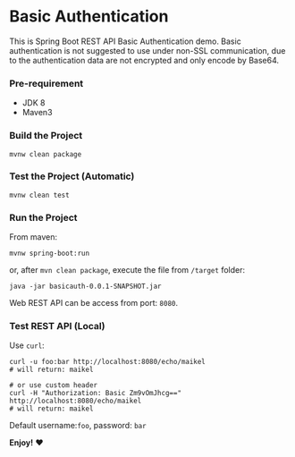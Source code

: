 # Basic Authentication

This is Spring Boot REST API Basic Authentication demo.
Basic authentication is not suggested to use under non-SSL communication,
due to the authentication data are not encrypted and only encode by Base64.

### Pre-requirement

- JDK 8
- Maven3

### Build the Project

```console
mvnw clean package 
```

### Test the Project (Automatic)

```console
mvnw clean test
```

### Run the Project

From maven:

```console
mvnw spring-boot:run
```

or, after `mvn clean package`, execute the file from `/target` folder:

```console
java -jar basicauth-0.0.1-SNAPSHOT.jar
```

Web REST API can be access from port: `8080`.

### Test REST API (Local)

Use `curl`:

```console
curl -u foo:bar http://localhost:8080/echo/maikel
# will return: maikel

# or use custom header
curl -H "Authorization: Basic Zm9vOmJhcg==" http://localhost:8080/echo/maikel
# will return: maikel
```

Default username:`foo`, password: `bar`

__Enjoy!__ :heart: